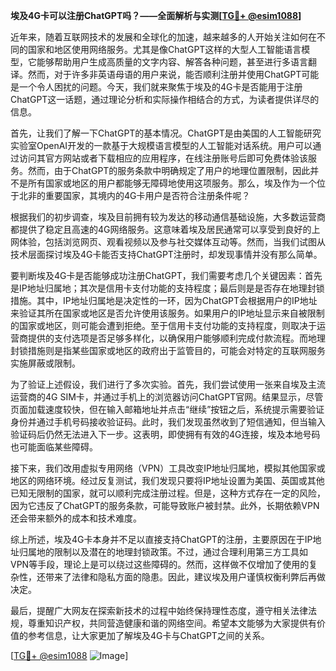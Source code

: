 **埃及4G卡可以注册ChatGPT吗？——全面解析与实测[[TG💪+ @esim1088](https://t.me/s/esim1088)]**

近年来，随着互联网技术的发展和全球化的加速，越来越多的人开始关注如何在不同的国家和地区使用网络服务。尤其是像ChatGPT这样的大型人工智能语言模型，它能够帮助用户生成高质量的文字内容、解答各种问题，甚至进行多语言翻译。然而，对于许多非英语母语的用户来说，能否顺利注册并使用ChatGPT可能是一个令人困扰的问题。今天，我们就来聚焦于埃及的4G卡是否能用于注册ChatGPT这一话题，通过理论分析和实际操作相结合的方式，为读者提供详尽的信息。

首先，让我们了解一下ChatGPT的基本情况。ChatGPT是由美国的人工智能研究实验室OpenAI开发的一款基于大规模语言模型的人工智能对话系统。用户可以通过访问其官方网站或者下载相应的应用程序，在线注册账号后即可免费体验该服务。然而，由于ChatGPT的服务条款中明确规定了用户的地理位置限制，因此并不是所有国家或地区的用户都能够无障碍地使用这项服务。那么，埃及作为一个位于北非的重要国家，其境内的4G卡用户是否符合注册条件呢？

根据我们的初步调查，埃及目前拥有较为发达的移动通信基础设施，大多数运营商都提供了稳定且高速的4G网络服务。这意味着埃及居民通常可以享受到良好的上网体验，包括浏览网页、观看视频以及参与社交媒体互动等。然而，当我们试图从技术层面探讨埃及4G卡能否支持ChatGPT注册时，却发现事情并没有那么简单。

要判断埃及4G卡是否能够成功注册ChatGPT，我们需要考虑几个关键因素：首先是IP地址归属地；其次是信用卡支付功能的支持程度；最后则是是否存在地理封锁措施。其中，IP地址归属地是决定性的一环，因为ChatGPT会根据用户的IP地址来验证其所在国家或地区是否允许使用该服务。如果用户的IP地址显示来自被限制的国家或地区，则可能会遭到拒绝。至于信用卡支付功能的支持程度，则取决于运营商提供的支付选项是否足够多样化，以确保用户能够顺利完成付款流程。而地理封锁措施则是指某些国家或地区的政府出于监管目的，可能会对特定的互联网服务实施屏蔽或限制。

为了验证上述假设，我们进行了多次实验。首先，我们尝试使用一张来自埃及主流运营商的4G SIM卡，并通过手机上的浏览器访问ChatGPT官网。结果显示，尽管页面加载速度较快，但在输入邮箱地址并点击“继续”按钮之后，系统提示需要验证身份并通过手机号码接收验证码。此时，我们发现虽然收到了短信通知，但当输入验证码后仍然无法进入下一步。这表明，即使拥有有效的4G连接，埃及本地号码也可能面临某些障碍。

接下来，我们改用虚拟专用网络（VPN）工具改变IP地址归属地，模拟其他国家或地区的网络环境。经过反复测试，我们发现只要将IP地址设置为美国、英国或其他已知无限制的国家，就可以顺利完成注册过程。但是，这种方式存在一定的风险，因为它违反了ChatGPT的服务条款，可能导致账户被封禁。此外，长期依赖VPN还会带来额外的成本和技术难度。

综上所述，埃及4G卡本身并不足以直接支持ChatGPT的注册，主要原因在于IP地址归属地的限制以及潜在的地理封锁政策。不过，通过合理利用第三方工具如VPN等手段，理论上是可以绕过这些障碍的。然而，这样做不仅增加了使用的复杂性，还带来了法律和隐私方面的隐患。因此，建议埃及用户谨慎权衡利弊后再做决定。

最后，提醒广大网友在探索新技术的过程中始终保持理性态度，遵守相关法律法规，尊重知识产权，共同营造健康和谐的网络空间。希望本文能够为大家提供有价值的参考信息，让大家更加了解埃及4G卡与ChatGPT之间的关系。

[[TG💪+ @esim1088](https://t.me/s/esim1088) ![Image](https://i.postimg.cc/4NQfJmqS/Snipaste-2025-05-13-00-14-12.png)]